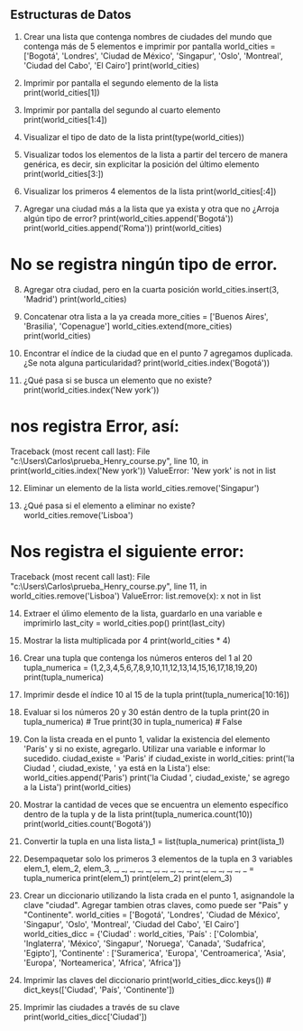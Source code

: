 ## Estructuras de Datos

1) Crear una lista que contenga nombres de ciudades del mundo que contenga más de 5 elementos e imprimir por pantalla
world_cities = ['Bogotá', 'Londres', 'Ciudad de México', 'Singapur', 'Oslo', 'Montreal', 'Ciudad del Cabo', 'El Cairo']
print(world_cities)

2) Imprimir por pantalla el segundo elemento de la lista
print(world_cities[1])

3) Imprimir por pantalla del segundo al cuarto elemento
print(world_cities[1:4])

4) Visualizar el tipo de dato de la lista
print(type(world_cities))

5) Visualizar todos los elementos de la lista a partir del tercero de manera genérica, es decir, sin explicitar la posición del último elemento
print(world_cities[3:])

6) Visualizar los primeros 4 elementos de la lista
print(world_cities[:4])

7) Agregar una ciudad más a la lista que ya exista y otra que no ¿Arroja algún tipo de error?
print(world_cities.append('Bogotá'))
print(world_cities.append('Roma'))
print(world_cities) 
# No se registra ningún tipo de error.

8) Agregar otra ciudad, pero en la cuarta posición
world_cities.insert(3, 'Madrid')
print(world_cities)

9) Concatenar otra lista a la ya creada
more_cities = ['Buenos Aires', 'Brasilia', 'Copenague']
world_cities.extend(more_cities)
print(world_cities)

10) Encontrar el índice de la ciudad que en el punto 7 agregamos duplicada. ¿Se nota alguna particularidad?
print(world_cities.index('Bogotá'))

11) ¿Qué pasa si se busca un elemento que no existe?
print(world_cities.index('New york'))
# nos registra Error, así:
Traceback (most recent call last):
  File "c:\Users\Carlos\prueba_Henry_course.py", line 10, in <module>
    print(world_cities.index('New york'))
ValueError: 'New york' is not in list

12) Eliminar un elemento de la lista
world_cities.remove('Singapur')

13) ¿Qué pasa si el elemento a eliminar no existe?
world_cities.remove('Lisboa')
# Nos registra el siguiente error:
Traceback (most recent call last):
  File "c:\Users\Carlos\prueba_Henry_course.py", line 11, in <module>
    world_cities.remove('Lisboa')
ValueError: list.remove(x): x not in list

14) Extraer el úlimo elemento de la lista, guardarlo en una variable e imprimirlo
last_city = world_cities.pop()
print(last_city)

15) Mostrar la lista multiplicada por 4
print(world_cities * 4)

16) Crear una tupla que contenga los números enteros del 1 al 20
tupla_numerica = (1,2,3,4,5,6,7,8,9,10,11,12,13,14,15,16,17,18,19,20)
print(tupla_numerica)

17) Imprimir desde el índice 10 al 15 de la tupla
print(tupla_numerica[10:16])

18) Evaluar si los números 20 y 30 están dentro de la tupla
print(20 in tupla_numerica) # True
print(30 in tupla_numerica) # False

19) Con la lista creada en el punto 1, validar la existencia del elemento 'París' y si no existe, agregarlo. Utilizar una variable e informar lo sucedido.
ciudad_existe = 'Paris'
if ciudad_existe in world_cities:
   print('la Ciudad ', ciudad_existe, ' ya está en la Lista')
else:
   world_cities.append('Paris')
   print('la Ciudad ', ciudad_existe,' se agrego a la Lista')
   print(world_cities)

20) Mostrar la cantidad de veces que se encuentra un elemento específico dentro de la tupla y de la lista
print(tupla_numerica.count(10))
print(world_cities.count('Bogotá'))

21) Convertir la tupla en una lista
lista_1 = list(tupla_numerica)
print(lista_1)

22) Desempaquetar solo los primeros 3 elementos de la tupla en 3 variables
elem_1, elem_2, elem_3, _, _, _, _, _, _, _, _, _, _, _, _, _, _, _, _, _ = tupla_numerica
print(elem_1) 
print(elem_2)
print(elem_3)

23) Crear un diccionario utilizando la lista crada en el punto 1, asignandole la clave "ciudad". Agregar tambien otras claves, como puede ser "Pais" y "Continente".
world_cities = ['Bogotá', 'Londres', 'Ciudad de México', 'Singapur', 'Oslo', 'Montreal', 'Ciudad del Cabo', 'El Cairo']
world_cities_dicc = {'Ciudad' : world_cities, 'País' : ['Colombia', 'Inglaterra', 'México', 'Singapur', 'Noruega', 'Canada', 'Sudafrica', 'Egipto'], 'Continente' : ['Suramerica', 'Europa', 'Centroamerica', 'Asia', 'Europa', 'Norteamerica', 'Africa', 'Africa']}

24) Imprimir las claves del diccionario
print(world_cities_dicc.keys()) # dict_keys(['Ciudad', 'País', 'Continente'])

25) Imprimir las ciudades a través de su clave
print(world_cities_dicc['Ciudad'])
